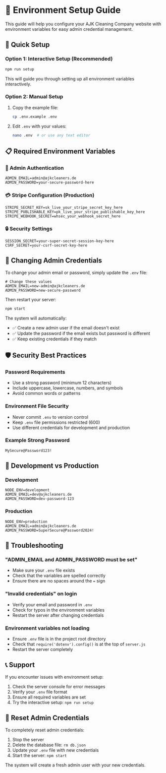 # 🔧 Environment Setup Guide

This guide will help you configure your AJK Cleaning Company website with environment variables for easy admin credential management.

## 🚀 Quick Setup

### Option 1: Interactive Setup (Recommended)
```bash
npm run setup
```
This will guide you through setting up all environment variables interactively.

### Option 2: Manual Setup
1. Copy the example file:
   ```bash
   cp .env.example .env
   ```

2. Edit `.env` with your values:
   ```bash
   nano .env  # or use any text editor
   ```

## 📋 Required Environment Variables

### 🔐 Admin Authentication
```env
ADMIN_EMAIL=admin@ajkcleaners.de
ADMIN_PASSWORD=your-secure-password-here
```

### 💳 Stripe Configuration (Production)
```env
STRIPE_SECRET_KEY=sk_live_your_stripe_secret_key_here
STRIPE_PUBLISHABLE_KEY=pk_live_your_stripe_publishable_key_here
STRIPE_WEBHOOK_SECRET=whsec_your_webhook_secret_here
```

### 🔒 Security Settings
```env
SESSION_SECRET=your-super-secret-session-key-here
CSRF_SECRET=your-csrf-secret-key-here
```

## 🔄 Changing Admin Credentials

To change your admin email or password, simply update the `.env` file:

```env
# Change these values
ADMIN_EMAIL=new-admin@ajkcleaners.de
ADMIN_PASSWORD=new-secure-password
```

Then restart your server:
```bash
npm start
```

The system will automatically:
- ✅ Create a new admin user if the email doesn't exist
- ✅ Update the password if the email exists but password is different
- ✅ Keep existing credentials if they match

## 🛡️ Security Best Practices

### Password Requirements
- Use a strong password (minimum 12 characters)
- Include uppercase, lowercase, numbers, and symbols
- Avoid common words or patterns

### Environment File Security
- Never commit `.env` to version control
- Keep `.env` file permissions restricted (600)
- Use different credentials for development and production

### Example Strong Password
```
MySecure@Password123!
```

## 🔧 Development vs Production

### Development
```env
NODE_ENV=development
ADMIN_EMAIL=dev@ajkcleaners.de
ADMIN_PASSWORD=dev-password-123
```

### Production
```env
NODE_ENV=production
ADMIN_EMAIL=admin@ajkcleaners.de
ADMIN_PASSWORD=SuperSecure@Password2024!
```

## 🚨 Troubleshooting

### "ADMIN_EMAIL and ADMIN_PASSWORD must be set"
- Make sure your `.env` file exists
- Check that the variables are spelled correctly
- Ensure there are no spaces around the `=` sign

### "Invalid credentials" on login
- Verify your email and password in `.env`
- Check for typos in the environment variables
- Restart the server after changing credentials

### Environment variables not loading
- Ensure `.env` file is in the project root directory
- Check that `require('dotenv').config()` is at the top of `server.js`
- Restart the server completely

## 📞 Support

If you encounter issues with environment setup:
1. Check the server console for error messages
2. Verify your `.env` file format
3. Ensure all required variables are set
4. Try the interactive setup: `npm run setup`

## 🔄 Reset Admin Credentials

To completely reset admin credentials:

1. Stop the server
2. Delete the database file: `rm db.json`
3. Update your `.env` file with new credentials
4. Start the server: `npm start`

The system will create a fresh admin user with your new credentials.
